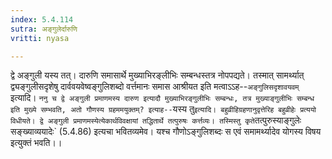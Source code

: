 ```yaml
---
index: 5.4.114
sutra: अङ्गुलेर्दारुणि
vritti: nyasa

---
```

द्वे अङ्गुली यस्य तत्। दारुणि समासार्थे मुख्याभिरङ्लीभिः सम्बन्धस्तत्र नोपपद्यते। तस्मात् सामर्थ्यात् द्व्यङ्गुलीसदृशेषु दार्ववयवेष्वङ्गुलिशब्दो वर्त्तमानः समास आश्रीयत इति मत्वाऽऽह--`अङ्गुलिसदृशावयवम्` इत्यादि।
`ननु च द्वे अङ्गुली प्रमाणमस्य दारुण इत्यादौ मुख्याभिरङ्गुलीभिः सम्बन्धः, तत्र मुख्याङ्गुलीभिः सम्बन्ध इति मुख्ये सम्भवति, अतो गौणस्य ग्रहममयुक्तम्? इत्याह--`यस्य तु` इत्यादि। बहुव्रीहिग्रहणानुवृत्तेरिह बहुव्रीहेः प्रत्ययो विधीयते। द्वे अङ्गुली प्रमाणमस्येत्येकार्थविवक्षायां तद्धितार्थे तत्पुरुषः कर्त्तव्यः। तस्मिस्तु कृते `तत्पुरुस्याङ्गुलेः सङ्ख्याव्ययादेः` (5.4.86) इत्यचा भवितव्यमेव। यश्च गौणोऽङ्गुलिशब्दः स एवं समामर्थ्यादेव योगस्य विषय इत्युक्तं भवति।।